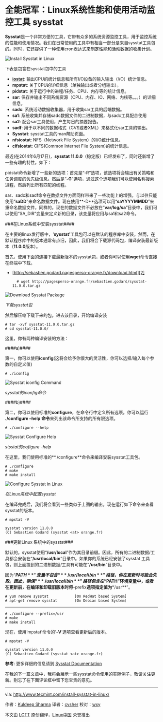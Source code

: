 全能冠军：Linux系统性能和使用活动监控工具 sysstat
===========================================================================
**Sysstat**是一个非常方便的工具，它带有众多的系统资源监控工具，用于监控系统的性能和使用情况。我们在日常使用的工具中有相当一部分是来自sysstat工具包的。同时，它还提供了一种使用cron表达式来制定性能和活动数据的收集计划。

![Install Sysstat in Linux](http://www.tecmint.com/wp-content/uploads/2014/08/sysstat.png)

下表是包含在sysstat包中的工具

- [**iostat**][1]: 输出CPU的统计信息和所有I/O设备的输入输出（I/O）统计信息。
- **mpstat**: 关于CPU的详细信息（单独输出或者分组输出）。
- **pidstat**: 关于运行中的进程/任务、CPU、内存等的统计信息。
- **sar**: 保存并输出不同系统资源（CPU、内存、IO、网络、内核等。。。）的详细信息。
- **sadc**: 系统活动数据收集器，用于收集sar工具的后端数据。
- **sa1**: 系统收集并存储sadc数据文件的二进制数据，与sadc工具配合使用
- **sa2**: 配合sar工具使用，产生每日的摘要报告。
- **sadf**: 用于以不同的数据格式（CVS或者XML）来格式化sar工具的输出。
- **Sysstat**: sysstat工具的man帮助页面。
- **nfsiostat**: NFS（Network File System）的I/O统计信息。
- **cifsiostat**: CIFS(Common Internet File System)的统计信息。

最近(在2014年6月17日)，**sysstat 11.0.0**（稳定版）已经发布了，同时还新增了一些有趣的特性，如下：

pidstat命令新增了一些新的选项：首先是“-R”选项，该选项将会输出有关策略和任务调度的优先级信息。然后是“**-G**”选项，通过这个选项我们可以使用名称搜索进程，然后列出所有匹配的线程。

sar、sadc和sadf命令在数据文件方面同样带来了一些功能上的增强。与以往只能使用“**saDD**”来命名数据文件。现在使用**-D**选项可以用“**saYYYYMMDD**”来重命名数据文件，同样的，现在的数据文件不必放在“**var/log/sa**”目录中，我们可以使用“SA_DIR”变量来定义新的目录，该变量将应用与sa1和sa2命令。

###在Linux系统中安装sysstat####

在主要的linux发行版中，‘**sysstat**’工具包可以在默认的程序库中安装。然而，在默认程序库中的版本通常有点旧，因此，我们将会下载源代码包，编译安装最新版本（**11.0.0**版本）。

首先，使用下面的连接下载最新版本的sysstat包，或者你可以使用**wget**命令直接在终端中下载。

- [http://sebastien.godard.pagesperso-orange.fr/download.html][2]
    
        # wget http://pagesperso-orange.fr/sebastien.godard/sysstat-11.0.0.tar.gz

![Download Sysstat Package](http://www.tecmint.com/wp-content/uploads/2014/08/Download-Sysstat.png)

*下载sysstat包*

然后解压缩下载下来的包，进去该目录，开始编译安装

    # tar -xvf sysstat-11.0.0.tar.gz 
    # cd sysstat-11.0.0/

这里，你有两种编译安装的方法：

####a)####

第一，你可以使用**iconfig**(这将会给予你很大的灵活性，你可以选择/输入每个参数的自定义值)

    # ./iconfig

![Sysstat iconfig Command](http://www.tecmint.com/wp-content/uploads/2014/08/Sysstat-iconfig-Command.png)

*sysstat的iconfig命令*

####b)####

第二，你可以使用标准的**configure**，在命令行中定义所有选项。你可以运行 **./configure –help 命令**来列出该命令所支持的所有限选项。

    # ./configure --help

![Sysstat Configure Help](http://www.tecmint.com/wp-content/uploads/2014/08/Configure-Help.png)

*stsstat的cofigure -help*

在这里，我们使用标准的**./configure**命令来编译安装sysstat工具包。

    # ./configure
    # make
    # make install	

![Configure Sysstat in Linux](http://www.tecmint.com/wp-content/uploads/2014/08/Configure-Sysstat.png)

*在Linux系统中配置sysstat*

在编译完成后，我们将会看到一些类似于上图的输出。现在运行如下命令来查看sysstat的版本。

    # mpstat -V
    
    sysstat version 11.0.0
    (C) Sebastien Godard (sysstat <at> orange.fr)

###更新Linux 系统中的sysstat###

默认的，sysstat使用“**/usr/local**”作为其目录前缀。因此，所有的二进制数据/工具都会安装在“**/usr/local/bin**”目录中。如果你的系统已经安装了sysstat 工具包，则上面提到的二进制数据/工具有可能在“**/usr/bin**”目录中。

因为“**$PATH**”变量不包含“**/usr/local/bin**”路径，你在更新时可能会失败。因此，确保“**/usr/local/bin**”路径包含在“$PATH”环境变量中，或者在更新前，在编译和卸载旧版本时将**-prefix**选项指定值为“**/usr**”。

    # yum remove sysstat            [On RedHat based System]
    # apt-get remove sysstat        [On Debian based System]

----------

    # ./configure --prefix=/usr
    # make
    # make install

现在，使用‘mpstat’命令的‘**-V**’选项查看更新后的版本。

    # mpstat -V
    
    sysstat version 11.0.0
    (C) Sebastien Godard (sysstat <at> orange.fr)

**参考**: 更多详细的信息请到 [Sysstat Documentation][3]

在我的下一篇文章中，我将会展示一些sysstat命令使用的实际例子，敬请关注更新。别忘了在下面评论框中留下您宝贵的意见。

--------------------------------------------------------------------------------

via: http://www.tecmint.com/install-sysstat-in-linux/

作者：[Kuldeep Sharma][a]
译者：[cvsher](https://github.com/cvsher)
校对：[wxy](https://github.com/wxy)

本文由 [LCTT](https://github.com/LCTT/TranslateProject) 原创翻译，[Linux中国](http://linux.cn/) 荣誉推出

[a]:http://www.tecmint.com/author/kuldeepsharma47/
[1]:http://linux.cn/article-4024-1.html
[2]:http://sebastien.godard.pagesperso-orange.fr/download.html
[3]:http://sebastien.godard.pagesperso-orange.fr/documentation.html

